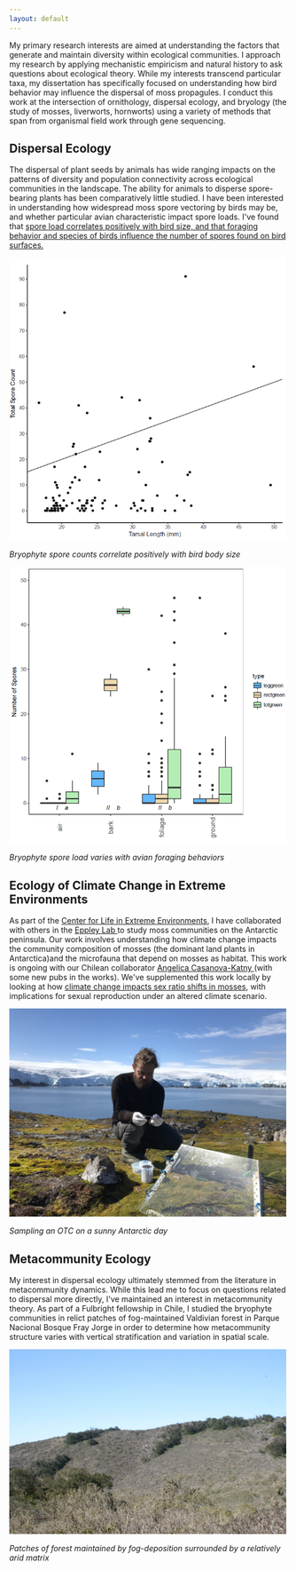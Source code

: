 ```yaml
---
layout: default
---
```


My primary research interests are aimed at understanding the factors that generate and maintain diversity within ecological communities. I approach my research by applying
mechanistic empiricism and natural history to ask questions about ecological theory. While my interests transcend particular taxa, my dissertation has specifically focused 
on understanding how bird behavior may influence the dispersal of moss propagules. I conduct this work at the intersection of ornithology, dispersal ecology, and bryology
(the study of mosses, liverworts, hornworts) using a variety of methods that span from organismal field work through gene sequencing.

<h2> Dispersal Ecology</h2>

The dispersal of plant seeds by animals has wide ranging impacts on the patterns of diversity and population connectivity across ecological communities in the landscape. The 
ability for animals to disperse spore-bearing plants has been comparatively little studied. I have been interested in understanding how widespread moss spore vectoring by birds
may be, and whether particular avian characteristic impact spore loads. I've found that <a href = "https://royalsocietypublishing.org/doi/10.1098/rspb.2018.2253">spore load correlates 
positively with bird size, and that foraging behavior and species of birds influence the number of spores found on bird surfaces.</a>

 
<img src="./images/spore to tarsal.jpg" width="500"> 

*Bryophyte spore counts correlate positively with bird body size*

<img src="./images/behavior spores.jpg" width="500">

*Bryophyte spore load varies with avian foraging behaviors*


<h2> Ecology of Climate Change in Extreme Environments</h2>

As part of the <a href ="https://www.pdx.edu/extreme-environments/">Center for Life in Extreme Environments</a>, I have collaborated with others in the 
<a href ="https://www.pdx.edu/biology/research-eppley-lab">Eppley Lab </a> to study moss communities on the Antarctic peninsula. Our work involves understanding how climate change 
impacts the community composition of mosses (the dominant land plants in Antarctica)and the microfauna that depend on mosses as habitat. This work is ongoing with our Chilean 
collaborator <a href = "https://www.researchgate.net/profile/Angelica_Casanova-Katny"> Angelica Casanova-Katny </a>(with some new pubs in the works). We've supplemented this work 
locally by looking at how <a href ="https://bsapubs.onlinelibrary.wiley.com/doi/abs/10.1002/ajb2.1128">climate change impacts sex ratio shifts in mosses</a>, with implications for 
sexual reproduction under an altered climate scenario. 

<img src="./images/air sampling.jpg" width="500">

*Sampling an OTC on a sunny Antarctic day*

<h2> Metacommunity Ecology </h2>

My interest in dispersal ecology ultimately stemmed from the literature in metacommunity dynamics. While this lead me to focus on questions related to dispersal more directly, 
I've maintained an interest in metacommunity theory. As part of a Fulbright fellowship in Chile, I studied the bryophyte communities in relict patches of fog-maintained Valdivian
forest in Parque Nacional Bosque Fray Jorge in order to determine how metacommunity structure varies with vertical stratification and variation in spatial scale. 

<img src="./images/fj2.jpg" width="500">

*Patches of forest maintained by fog-deposition surrounded by a relatively arid matrix*